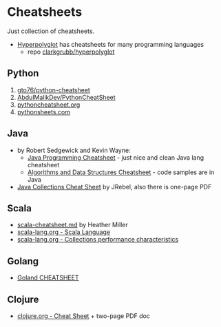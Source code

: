 # Cheatsheets

Just collection of cheatsheets.

- [Hyperpolyglot](https://hyperpolyglot.org/) has cheatsheets for many programming languages
  - repo [clarkgrubb/hyperpolyglot](https://github.com/clarkgrubb/hyperpolyglot)

## Python

1. [gto76/python-cheatsheet](https://github.com/gto76/python-cheatsheet)
2. [AbdulMalikDev/PythonCheatSheet](https://github.com/AbdulMalikDev/PythonCheatSheet)
3. [pythoncheatsheet.org](https://www.pythoncheatsheet.org)
4. [pythonsheets.com](https://www.pythonsheets.com)

## Java

- by Robert Sedgewick and Kevin Wayne:
  - [Java Programming Cheatsheet](https://introcs.cs.princeton.edu/java/11cheatsheet/) - just nice and clean Java lang cheatsheet
  - [Algorithms and Data Structures Cheatsheet](https://algs4.cs.princeton.edu/cheatsheet/) - code samples are in Java
- [Java Collections Cheat Sheet](https://www.jrebel.com/blog/java-collections-cheat-sheet) by JRebel, also there is one-page PDF

## Scala

- [scala-cheatsheet.md](https://gist.github.com/heathermiller/2ab9ef36910fdfdd20e9) by Heather Miller
- [scala-lang.org - Scala Language](https://docs.scala-lang.org/cheatsheets/index.html)
- [scala-lang.org - Collections performance characteristics](https://docs.scala-lang.org/overviews/collections-2.13/performance-characteristics.html)

## Golang

- [Goland CHEATSHEET](https://cheatsheet.dennyzhang.com/cheatsheet-golang-a4)

## Clojure

- [clojure.org - Cheat Sheet](https://clojure.org/api/cheatsheet) + two-page PDF doc